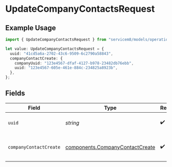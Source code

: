 # UpdateCompanyContactsRequest

## Example Usage

```typescript
import { UpdateCompanyContactsRequest } from "servicem8/models/operations";

let value: UpdateCompanyContactsRequest = {
  uuid: "41cd5a6a-2702-43c6-9509-6c2790a58843",
  companyContactCreate: {
    companyUuid: "123e4567-dfaf-4127-b978-23482db76ebb",
    uuid: "123e4567-605e-461e-884c-234825a8923b",
  },
};
```

## Fields

| Field                                                                              | Type                                                                               | Required                                                                           | Description                                                                        |
| ---------------------------------------------------------------------------------- | ---------------------------------------------------------------------------------- | ---------------------------------------------------------------------------------- | ---------------------------------------------------------------------------------- |
| `uuid`                                                                             | *string*                                                                           | :heavy_check_mark:                                                                 | UUID of the Company Contact                                                        |
| `companyContactCreate`                                                             | [components.CompanyContactCreate](../../models/components/companycontactcreate.md) | :heavy_check_mark:                                                                 | Company Contact fields to update                                                   |